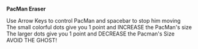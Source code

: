 <strong>PacMan Eraser</strong><br> 

Use Arrow Keys to control PacMan and spacebar to stop him moving<br>
The small colorful dots give you 1 point and INCREASE the PacMan's size<br>
The larger dots give you 1 point and DECREASE the Pacman's Size<br>
AVOID THE GHOST!
